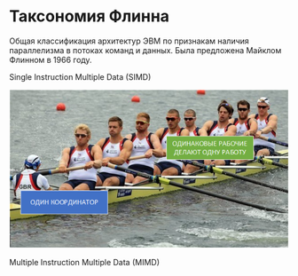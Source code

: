 # Таксономия Флинна


Общая классификация архитектур ЭВМ по признакам наличия параллелизма в потоках команд и данных. Была предложена Майклом Флинном в 1966 году.


Single Instruction Multiple Data (SIMD)


![](SIMD.png)


Multiple Instruction Multiple Data (MIMD)

